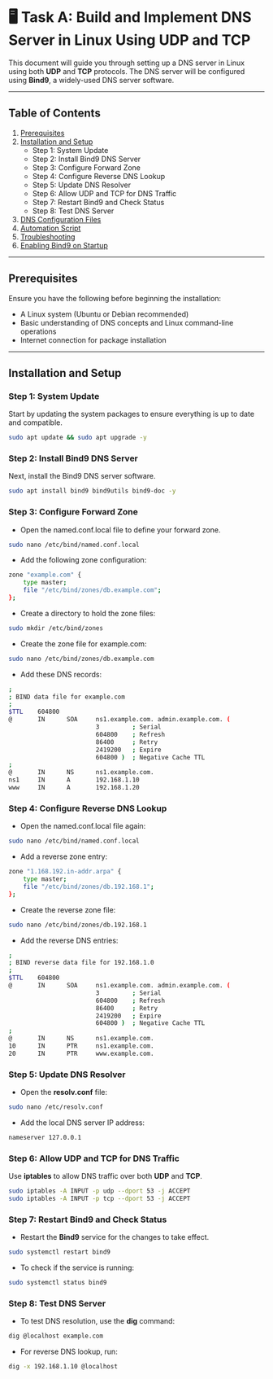 # 🖥️ Task A: Build and Implement DNS Server in Linux Using UDP and TCP

This document will guide you through setting up a DNS server in Linux using both **UDP** and **TCP** protocols. The DNS server will be configured using **Bind9**, a widely-used DNS server software.

---

## Table of Contents
1. [Prerequisites](#prerequisites)
2. [Installation and Setup](#installation-and-setup)
   - Step 1: System Update
   - Step 2: Install Bind9 DNS Server
   - Step 3: Configure Forward Zone
   - Step 4: Configure Reverse DNS Lookup
   - Step 5: Update DNS Resolver
   - Step 6: Allow UDP and TCP for DNS Traffic
   - Step 7: Restart Bind9 and Check Status
   - Step 8: Test DNS Server
3. [DNS Configuration Files](#dns-configuration-files)
4. [Automation Script](#automation-script)
5. [Troubleshooting](#troubleshooting)
6. [Enabling Bind9 on Startup](#enabling-bind9-on-startup)

---

## Prerequisites

Ensure you have the following before beginning the installation:
- A Linux system (Ubuntu or Debian recommended)
- Basic understanding of DNS concepts and Linux command-line operations
- Internet connection for package installation

---

## Installation and Setup

### **Step 1: System Update**

Start by updating the system packages to ensure everything is up to date and compatible.

```bash
sudo apt update && sudo apt upgrade -y
```

### **Step 2: Install Bind9 DNS Server**
Next, install the Bind9 DNS server software.

```bash
sudo apt install bind9 bind9utils bind9-doc -y
```
### **Step 3: Configure Forward Zone**

- Open the named.conf.local file to define your forward zone.
```bash
sudo nano /etc/bind/named.conf.local
```
- Add the following zone configuration:
```bash
zone "example.com" {
    type master;
    file "/etc/bind/zones/db.example.com";
};
```

- Create a directory to hold the zone files:
```bash
sudo mkdir /etc/bind/zones
```

- Create the zone file for example.com:
```bash
sudo nano /etc/bind/zones/db.example.com
```

- Add these DNS records:
```bash
;
; BIND data file for example.com
;
$TTL    604800
@       IN      SOA     ns1.example.com. admin.example.com. (
                        3         ; Serial
                        604800    ; Refresh
                        86400     ; Retry
                        2419200   ; Expire
                        604800 )  ; Negative Cache TTL
;
@       IN      NS      ns1.example.com.
ns1     IN      A       192.168.1.10
www     IN      A       192.168.1.20
```

### **Step 4: Configure Reverse DNS Lookup**
- Open the named.conf.local file again:
```bash
sudo nano /etc/bind/named.conf.local
```

- Add a reverse zone entry:
```bash
zone "1.168.192.in-addr.arpa" {
    type master;
    file "/etc/bind/zones/db.192.168.1";
};
```
- Create the reverse zone file:
```bash
sudo nano /etc/bind/zones/db.192.168.1
```

- Add the reverse DNS entries:
```bash
;
; BIND reverse data file for 192.168.1.0
;
$TTL    604800
@       IN      SOA     ns1.example.com. admin.example.com. (
                        3         ; Serial
                        604800    ; Refresh
                        86400     ; Retry
                        2419200   ; Expire
                        604800 )  ; Negative Cache TTL
;
@       IN      NS      ns1.example.com.
10      IN      PTR     ns1.example.com.
20      IN      PTR     www.example.com.
```

### **Step 5: Update DNS Resolver**
- Open the **resolv.conf** file:
```bash
sudo nano /etc/resolv.conf
```

- Add the local DNS server IP address:
```bash
nameserver 127.0.0.1
```

### **Step 6: Allow UDP and TCP for DNS Traffic**
Use **iptables** to allow DNS traffic over both **UDP** and **TCP**.
```bash
sudo iptables -A INPUT -p udp --dport 53 -j ACCEPT
sudo iptables -A INPUT -p tcp --dport 53 -j ACCEPT
```

### **Step 7: Restart Bind9 and Check Status**
- Restart the **Bind9** service for the changes to take effect.
```bash
sudo systemctl restart bind9
```

- To check if the service is running:
```bash
sudo systemctl status bind9
```

### **Step 8: Test DNS Server**
- To test DNS resolution, use the **dig** command:
```bash
dig @localhost example.com
```

- For reverse DNS lookup, run:
```bash
dig -x 192.168.1.10 @localhost
```